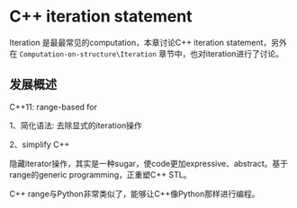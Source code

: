 # C++ iteration statement

Iteration 是最最常见的computation，本章讨论C++ iteration statement，另外在 `Computation-on-structure\Iteration` 章节中，也对iteration进行了讨论。

## 发展概述

C++11: range-based for

1、简化语法: 去除显式的iteration操作

2、simplify C++

隐藏iterator操作，其实是一种sugar，使code更加expressive、abstract。基于range的generic programming，正重塑C++ STL。

C++ range与Python非常类似了，能够让C++像Python那样进行编程。